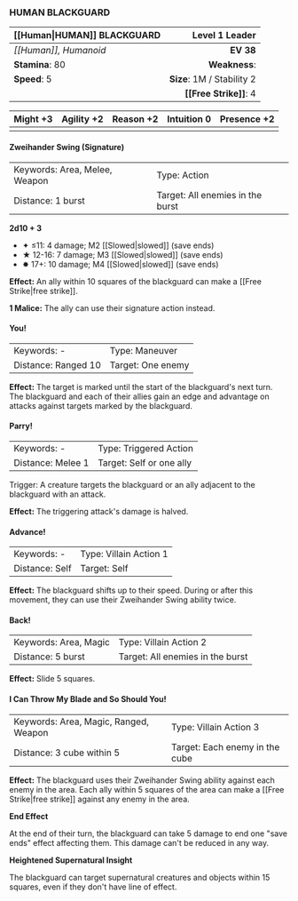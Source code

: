 ### HUMAN BLACKGUARD

| [[Human\|HUMAN]] BLACKGUARD |         **Level 1 Leader** |
| :-------------------------- | -------------------------: |
| *[[Human]], Humanoid*       |                  **EV 38** |
| **Stamina**: 80             |              **Weakness**: |
| **Speed**: 5                | **Size**: 1M / Stability 2 |
|                             |     **[[Free Strike]]**: 4 |

| **Might** +3 | **Agility** +2 | **Reason** +2 | **Intuition** 0 | **Presence** +2 |
| ------------ | -------------- | ------------- | --------------- | --------------- |
|              |                |               |                 |                 |

#### Zweihander Swing (Signature)

|                               |                                  |
| :---------------------------- | :------------------------------- |
| Keywords: Area, Melee, Weapon | Type: Action                     |
| Distance: 1 burst             | Target: All enemies in the burst |

**2d10 + 3**

- ✦ ≤11: 4 damage; M2 [[Slowed|slowed]] (save ends)
- ★ 12-16: 7 damage; M3 [[Slowed|slowed]] (save ends)
- ✸ 17+: 10 damage; M4 [[Slowed|slowed]] (save ends)

**Effect:** An ally within 10 squares of the blackguard can make a [[Free Strike|free strike]].

**1 Malice:** The ally can use their signature action instead.

#### You!

|                     |                   |
| :------------------ | :---------------- |
| Keywords: -         | Type: Maneuver    |
| Distance: Ranged 10 | Target: One enemy |

**Effect:** The target is marked until the start of the blackguard's next turn. The blackguard and each of their allies gain an edge and advantage on attacks against targets marked by the blackguard.

#### Parry!

|                   |                          |
| :---------------- | :----------------------- |
| Keywords: -       | Type: Triggered Action   |
| Distance: Melee 1 | Target: Self or one ally |

Trigger: A creature targets the blackguard or an ally adjacent to the blackguard with an attack.

**Effect:** The triggering attack's damage is halved.

#### Advance!

|                |                        |
| :------------- | :--------------------- |
| Keywords: -    | Type: Villain Action 1 |
| Distance: Self | Target: Self           |

**Effect:** The blackguard shifts up to their speed. During or after this movement, they can use their Zweihander Swing ability twice.

#### Back!

|                       |                                  |
| :-------------------- | :------------------------------- |
| Keywords: Area, Magic | Type: Villain Action 2           |
| Distance: 5 burst     | Target: All enemies in the burst |

**Effect:** Slide 5 squares.

#### I Can Throw My Blade and So Should You!

|                                       |                                |
| :------------------------------------ | :----------------------------- |
| Keywords: Area, Magic, Ranged, Weapon | Type: Villain Action 3         |
| Distance: 3 cube within 5             | Target: Each enemy in the cube |

**Effect:** The blackguard uses their Zweihander Swing ability against each enemy in the area. Each ally within 5 squares of the area can make a [[Free Strike|free strike]] against any enemy in the area.

**End Effect**

At the end of their turn, the blackguard can take 5 damage to end one "save ends" effect affecting them. This damage can't be reduced in any way.

**Heightened Supernatural Insight**

The blackguard can target supernatural creatures and objects within 15 squares, even if they don't have line of effect.
